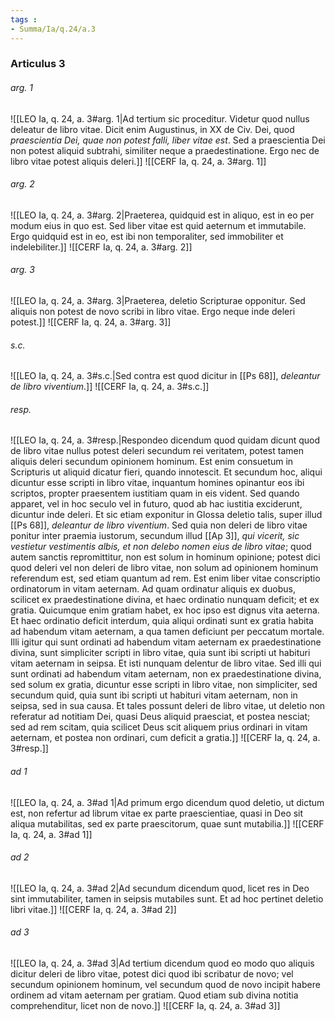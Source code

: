 ```yaml
---
tags : 
- Summa/Ia/q.24/a.3
---
```


### Articulus 3

###### arg. 1
![[LEO Ia, q. 24, a. 3#arg. 1|Ad tertium sic proceditur. Videtur quod nullus deleatur de libro vitae. Dicit enim Augustinus, in XX de Civ. Dei, quod *praescientia Dei, quae non potest falli, liber vitae est*. Sed a praescientia Dei non potest aliquid subtrahi, similiter neque a praedestinatione. Ergo nec de libro vitae potest aliquis deleri.]]
![[CERF Ia, q. 24, a. 3#arg. 1]]

###### arg. 2
![[LEO Ia, q. 24, a. 3#arg. 2|Praeterea, quidquid est in aliquo, est in eo per modum eius in quo est. Sed liber vitae est quid aeternum et immutabile. Ergo quidquid est in eo, est ibi non temporaliter, sed immobiliter et indelebiliter.]]
![[CERF Ia, q. 24, a. 3#arg. 2]]

###### arg. 3
![[LEO Ia, q. 24, a. 3#arg. 3|Praeterea, deletio Scripturae opponitur. Sed aliquis non potest de novo scribi in libro vitae. Ergo neque inde deleri potest.]]
![[CERF Ia, q. 24, a. 3#arg. 3]]

###### s.c.
![[LEO Ia, q. 24, a. 3#s.c.|Sed contra est quod dicitur in [[Ps 68]], *deleantur de libro viventium*.]]
![[CERF Ia, q. 24, a. 3#s.c.]]

###### resp.
![[LEO Ia, q. 24, a. 3#resp.|Respondeo dicendum quod quidam dicunt quod de libro vitae nullus potest deleri secundum rei veritatem, potest tamen aliquis deleri secundum opinionem hominum. Est enim consuetum in Scripturis ut aliquid dicatur fieri, quando innotescit. Et secundum hoc, aliqui dicuntur esse scripti in libro vitae, inquantum homines opinantur eos ibi scriptos, propter praesentem iustitiam quam in eis vident. Sed quando apparet, vel in hoc seculo vel in futuro, quod ab hac iustitia exciderunt, dicuntur inde deleri. Et sic etiam exponitur in Glossa deletio talis, super illud [[Ps 68]], *deleantur de libro viventium*. Sed quia non deleri de libro vitae ponitur inter praemia iustorum, secundum illud [[Ap 3]], *qui vicerit, sic vestietur vestimentis albis, et non delebo nomen eius de libro vitae*; quod autem sanctis repromittitur, non est solum in hominum opinione; potest dici quod deleri vel non deleri de libro vitae, non solum ad opinionem hominum referendum est, sed etiam quantum ad rem. Est enim liber vitae conscriptio ordinatorum in vitam aeternam. Ad quam ordinatur aliquis ex duobus, scilicet ex praedestinatione divina, et haec ordinatio nunquam deficit; et ex gratia. Quicumque enim gratiam habet, ex hoc ipso est dignus vita aeterna. Et haec ordinatio deficit interdum, quia aliqui ordinati sunt ex gratia habita ad habendum vitam aeternam, a qua tamen deficiunt per peccatum mortale. Illi igitur qui sunt ordinati ad habendum vitam aeternam ex praedestinatione divina, sunt simpliciter scripti in libro vitae, quia sunt ibi scripti ut habituri vitam aeternam in seipsa. Et isti nunquam delentur de libro vitae. Sed illi qui sunt ordinati ad habendum vitam aeternam, non ex praedestinatione divina, sed solum ex gratia, dicuntur esse scripti in libro vitae, non simpliciter, sed secundum quid, quia sunt ibi scripti ut habituri vitam aeternam, non in seipsa, sed in sua causa. Et tales possunt deleri de libro vitae, ut deletio non referatur ad notitiam Dei, quasi Deus aliquid praesciat, et postea nesciat; sed ad rem scitam, quia scilicet Deus scit aliquem prius ordinari in vitam aeternam, et postea non ordinari, cum deficit a gratia.]]
![[CERF Ia, q. 24, a. 3#resp.]]

###### ad 1
![[LEO Ia, q. 24, a. 3#ad 1|Ad primum ergo dicendum quod deletio, ut dictum est, non refertur ad librum vitae ex parte praescientiae, quasi in Deo sit aliqua mutabilitas, sed ex parte praescitorum, quae sunt mutabilia.]]
![[CERF Ia, q. 24, a. 3#ad 1]]

###### ad 2
![[LEO Ia, q. 24, a. 3#ad 2|Ad secundum dicendum quod, licet res in Deo sint immutabiliter, tamen in seipsis mutabiles sunt. Et ad hoc pertinet deletio libri vitae.]]
![[CERF Ia, q. 24, a. 3#ad 2]]

###### ad 3
![[LEO Ia, q. 24, a. 3#ad 3|Ad tertium dicendum quod eo modo quo aliquis dicitur deleri de libro vitae, potest dici quod ibi scribatur de novo; vel secundum opinionem hominum, vel secundum quod de novo incipit habere ordinem ad vitam aeternam per gratiam. Quod etiam sub divina notitia comprehenditur, licet non de novo.]]
![[CERF Ia, q. 24, a. 3#ad 3]]

